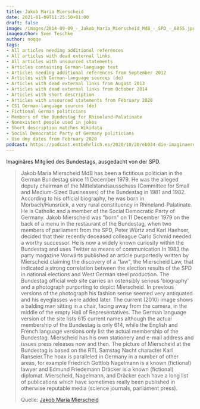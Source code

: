 ```yaml
---
title: Jakob Maria Mierscheid
date: 2021-01-09T11:25:50+01:00
draft: false
image: /images/2014-09-09_-_Jakob_Maria_Mierscheid_MdB_-_SPD_-_6855.jpg
imageauthor: Sven Teschke
author: noqqe
tags:
- All articles needing additional references
- All articles with dead external links
- All articles with unsourced statements
- Articles containing German-language text
- Articles needing additional references from September 2012
- Articles with German-language sources (de)
- Articles with dead external links from August 2013
- Articles with dead external links from October 2014
- Articles with short description
- Articles with unsourced statements from February 2020
- CS1 German-language sources (de)
- Fictional German politicians
- Members of the Bundestag for Rhineland-Palatinate
- Nonexistent people used in jokes
- Short description matches Wikidata
- Social Democratic Party of Germany politicians
- Use dmy dates from February 2020
podcast: https://podcast.entbehrlich.es/2020/10/20/eb034-die-imaginaere-bundeskobra/
---
```


Imaginäres Mitglied des Bundestags, ausgedacht von der SPD.

> Jakob Maria Mierscheid MdB has been a fictitious politician in the German
> Bundestag since 11 December 1979. He was the alleged deputy chairman of the
> Mittelstandsausschuss (Committee for Small and Medium-Sized Businesses) of the
> Bundestag in 1981 and 1982. According to his official biography, he was born
> in Morbach/Hunsrück, a very rural constituency in Rhineland-Palatinate. He is
> Catholic and a member of the Social Democratic Party of Germany. Jakob
> Mierscheid was "born" on 11 December 1979 on the back of a menu in the
> restaurant of the Bundestag, when two members of parliament from the SPD,
> Peter Würtz and Karl Haehser, decided that their recently deceased colleague
> Carlo Schmid needed a worthy successor. He is now a widely known curiosity
> within the Bundestag and uses Twitter as means of communication.In 1983 the
> party magazine Vorwärts published an article purportedly written by Mierscheid
> claiming the discovery of a "law", the Mierscheid Law, that indicated a strong
> correlation between the election results of the SPD in national elections and
> West German steel production.  The Bundestag official web site carries an
> ostensibly serious 'biography' and a photograph purporting to depict
> Mierscheid. In previous versions of the photograph his fashion sense seemed
> very antiquated and his eyeglasses were added later. The current (2010) image
> shows a balding man sitting in a chair, facing away from the camera, in the
> middle of the empty Hall of Representatives. The German language version of
> the site lists 615 current names although the actual membership of the
> Bundestag is only 614, while the English and French language versions only
> list the actual membership of the Bundestag. Mierscheid has his own stationery
> and e-mail address and issues press releases now and then. The picture of
> Mierscheid at the Bundestag is based on the RTL Samstag Nacht character Karl
> Ranseier.The hoax is paralleled in Germany in a number of other areas, for
> example Friedrich Gottlob Nagelmann is a known (fictional) lawyer and Edmund
> Friedemann Dräcker is a known (fictional) diplomat. Mierscheid, Nagelmann, and
> Dräcker each have a long list of publications which have sometimes really been
> published in otherwise reputable media (science journals, parliament press).
>
> Quelle: [Jakob Maria Mierscheid](https://en.wikipedia.org/wiki/Jakob_Maria_Mierscheid)
